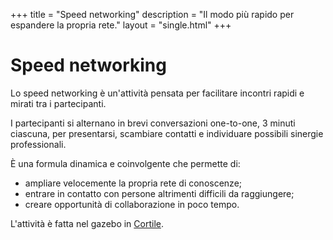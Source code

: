 +++
title = "Speed networking"
description = "Il modo più rapido per espandere la propria rete."
layout = "single.html"
+++

# Speed networking

Lo speed networking è un'attività pensata per facilitare incontri rapidi e mirati tra i partecipanti.

I partecipanti si alternano in brevi conversazioni one-to-one, 3 minuti ciascuna, per presentarsi, scambiare contatti e individuare possibili sinergie professionali.

È una formula dinamica e coinvolgente che permette di:

- ampliare velocemente la propria rete di conoscenze;
- entrare in contatto con persone altrimenti difficili da raggiungere;
- creare opportunità di collaborazione in poco tempo.

L'attività è fatta nel gazebo in [Cortile](/2025/rooms/cortile/).
